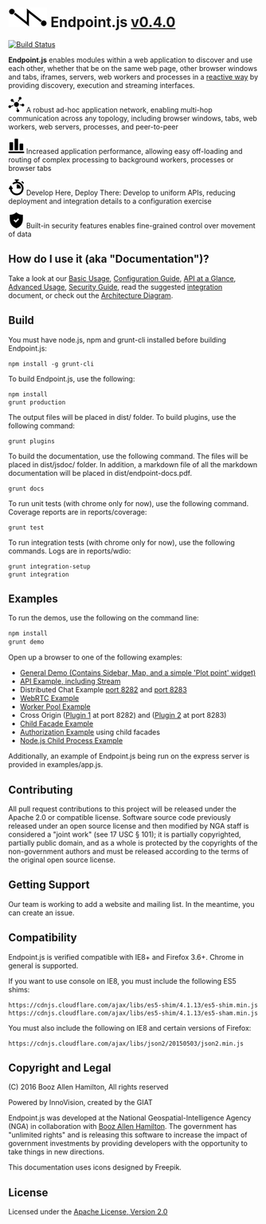 # ![Endpoint.js](docs/images/endpoint-small.png) Endpoint.js [v0.4.0](CHANGELOG.md)

[![Build Status](https://travis-ci.org/ngageoint/endpoint.js.svg?branch=master)](https://travis-ci.org/ngageoint/endpoint.js)

**Endpoint.js** enables modules within a web application to discover and use each other, whether that be on the same
web page, other browser windows and tabs, iframes, servers, web workers and processes in a
[reactive way](https://en.wikipedia.org/wiki/Reactive_programming) by providing discovery, execution and streaming interfaces.

![Ad-hoc Network](docs/images/network.png) A robust ad-hoc application network, enabling multi-hop communication across any topology, including browser windows, tabs, web workers, web servers, processes, and peer-to-peer

![Increased Performance](docs/images/performance.png) Increased application performance, allowing easy off-loading and routing of complex processing to background workers, processes or browser tabs

![Save Time](docs/images/time.png) Develop Here, Deploy There: Develop to uniform APIs, reducing deployment and integration details to a configuration exercise

![Built-in Security](docs/images/security.png) Built-in security features enables fine-grained control over movement of data

## How do I use it (aka "Documentation")?

Take a look at our [Basic Usage](docs/basic.md), [Configuration Guide](docs/configuration.md),
[API at a Glance](docs/api.md), [Advanced Usage](docs/advanced.md), [Security Guide](docs/security.md),
read the suggested [integration](docs/integration.md) document, or check out the
[Architecture Diagram](docs/architecture.md).

## Build

You must have node.js, npm and grunt-cli installed before building Endpoint.js:

    npm install -g grunt-cli

To build Endpoint.js, use the following:

    npm install
    grunt production

The output files will be placed in dist/ folder.  To build plugins, use the following command:

    grunt plugins

To build the documentation, use the following command.  The files will be placed in dist/jsdoc/ folder. In
addition, a markdown file of all the markdown documentation will be placed in dist/endpoint-docs.pdf.

    grunt docs

To run unit tests (with chrome only for now), use the following command. Coverage reports are in reports/coverage:

    grunt test

To run integration tests (with chrome only for now), use the following commands. Logs are in reports/wdio:

    grunt integration-setup
    grunt integration

## Examples

To run the demos, use the following on the command line:

```bash
npm install
grunt demo
```

Open up a browser to one of the following examples:

- [General Demo (Contains Sidebar, Map, and a simple 'Plot point' widget)](http://127.0.0.1:8282/plot-point/plot-point.html)
- [API Example, including Stream](http://127.0.0.1:8282/general-api/general-api.html)
- Distributed Chat Example [port 8282](http://127.0.0.1:8282/chat-server/chat-server.html) and [port 8283](http://127.0.0.1:8283/chat-server/chat-server.html)
- [WebRTC Example](http://127.0.0.1:8282/chat-webrtc/chat-webrtc.html)
- [Worker Pool Example](http://127.0.0.1:8282/worker-pool/worker-pool.html)
- Cross Origin ([Plugin 1](http://localhost:8282/cross-origin/plugin1.html) at port 8282) and ([Plugin 2](http://localhost:8283/cross-origin/plugin2.html) at port 8283)
- [Child Facade Example](http://127.0.0.1:8282/sub-facade/sub-facade.html)
- [Authorization Example](http://127.0.0.1:8282/auth/auth.html) using child facades
- [Node.js Child Process Example](http://127.0.0.1:8282/child-process/child-process.html)

Additionally, an example of Endpoint.js being run on the express server is provided in examples/app.js.

## Contributing

All pull request contributions to this project will be released under the Apache 2.0 or compatible license.
Software source code previously released under an open source license and then modified by NGA staff is considered a
"joint work" (see 17 USC &sect; 101); it is partially copyrighted, partially public domain, and as a whole is protected by
the copyrights of the non-government authors and must be released according to the terms of the original open source
license.

## Getting Support

Our team is working to add a website and mailing list.  In the meantime, you can create an issue.

## Compatibility

Endpoint.js is verified compatible with IE8+ and Firefox 3.6+.  Chrome in general is supported.

If you want to use console on IE8, you must include the following ES5 shims:

    https://cdnjs.cloudflare.com/ajax/libs/es5-shim/4.1.13/es5-shim.min.js
    https://cdnjs.cloudflare.com/ajax/libs/es5-shim/4.1.13/es5-sham.min.js

You must also include the following on IE8 and certain versions of Firefox:

    https://cdnjs.cloudflare.com/ajax/libs/json2/20150503/json2.min.js

## Copyright and Legal

(C) 2016 Booz Allen Hamilton, All rights reserved

Powered by InnoVision, created by the GIAT

Endpoint.js was developed at the National Geospatial-Intelligence Agency (NGA) in collaboration with [Booz Allen Hamilton](http://www.boozallen.com). The government has "unlimited rights" and is releasing this software to increase the impact of government investments by providing developers with the opportunity to take things in new directions.

This documentation uses icons designed by Freepik.

## License

Licensed under the [Apache License, Version 2.0](http://www.apache.org/licenses/LICENSE-2.0)
